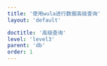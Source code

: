 ```yaml
---
title: '使用wula进行数据高级查询'
layout: 'default'

doctitle: '高级查询'
level: 'level3'
parent: 'db'
order: 1
---
```


